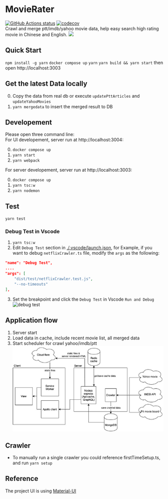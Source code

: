 # MovieRater

[![GitHub Actions status](https://github.com/Asing1001/movieRater.React/actions/workflows/build.yml/badge.svg)](https://github.com/Asing1001/movieRater.React/actions)
[![codecov](https://codecov.io/gh/Asing1001/movieRater.React/branch/master/graph/badge.svg)](https://codecov.io/gh/Asing1001/movieRater.React)  
Crawl and merge ptt/imdb/yahoo movie data, help easy search high rating movie in Chinese and English.
![](https://asing1001.github.io/portfolio/index/movierater.jpg)

## Quick Start

`npm install -g yarn`
`docker compose up`
`yarn`
`yarn build && yarn start` then open http://localhost:3003

## Get the latest Data locally

0. Copy the data from real db or execute `updatePttArticles` and `updateYahooMovies`
1. `yarn mergedata` to insert the merged result to DB

## Developement

Please open three command line:  
For UI developement, server run at http://localhost:3004:

0. `docker compose up`
1. `yarn start`
2. `yarn webpack`

For server developement, server run at http://localhost:3003:

0. `docker compose up`
1. `yarn tsc:w`
2. `yarn nodemon`

## Test

`yarn test`

### Debug Test in Vscode

1. `yarn tsc:w`
2. Edit `Debug Test` section in [./.vscode/launch.json](./.vscode/launch.json), 
   for Example, if you want to debug `netflixCrawler.ts` file, modify the `args` as the following:

```json
"name": "Debug Test",
....
"args": [
    "dist/test/netflixCrawler.test.js",
    "--no-timeouts"
],
```

3. Set the breakpoint and click the `Debug Test` in Vscode `Run and Debug`
![debug test](https://user-images.githubusercontent.com/6785698/119269492-81f69000-bc2a-11eb-9660-6fd62a8e7b35.png)

## Application flow

1. Server start
2. Load data in cache, include recent movie list, all merged data
3. Start scheduler for crawl yahoo/imdb/ptt
![system diagram](https://github.com/Asing1001/system-diagrams/blob/master/mvrater.jpg?raw=true)

## Crawler

- To manually run a single crawler you could reference firstTimeSetup.ts, and run `yarn setup`  

## Reference

The project UI is using [Material-UI](https://github.com/callemall/material-ui)
